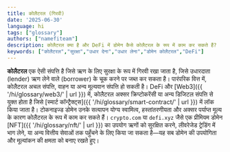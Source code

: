 ```yaml
---
title: कोलैटरल (गिरवी)
date: '2025-06-30'
language: hi
tags: ["glossary"]
authors: ["namefiteam"]
description: कोलैटरल क्या है और DeFi में डोमेन कैसे कोलैटरल के रूप में काम कर सकते हैं?
keywords: ["कोलैटरल","सुरक्षा","उधार देना","उधार लेना","डोमेन कोलैटरल","DeFi"]
---
```



**कोलैटरल** एक ऐसी संपत्ति है जिसे ऋण के लिए सुरक्षा के रूप में गिरवी रखा जाता है, जिसे उधारदाता (lender) ऋण लेने वाले (borrower) के चूक करने पर जब्त कर सकता है। पारंपरिक वित्त में, कोलैटरल अचल संपत्ति, वाहन या अन्य मूल्यवान संपत्ति हो सकती है। DeFi और [Web3]({{ '/hi/glossary/web3/' | url }}) में, कोलैटरल अक्सर क्रिप्टोकरेंसी या अन्य डिजिटल संपत्ति से युक्त होता है जिसे [स्मार्ट कॉन्ट्रैक्ट्स]({{ '/hi/glossary/smart-contract/' | url }}) में लॉक किया जाता है। टोकनाइज्ड डोमेन उनके सत्यापन योग्य स्वामित्व, हस्तांतरणीयता और अक्सर पर्याप्त मूल्य के कारण कोलैटरल के रूप में काम कर सकते हैं। `crypto.com` या `defi.xyz` जैसे एक प्रीमियम डोमेन [NFT]({{ '/hi/glossary/nft/' | url }}) का उपयोग ऋणों को सुरक्षित करने, लीवरेजेड ट्रेडिंग में भाग लेने, या अन्य वित्तीय सेवाओं तक पहुँचने के लिए किया जा सकता है—यह सब डोमेन की उपयोगिता और मूल्यांकन की क्षमता को बनाए रखते हुए।